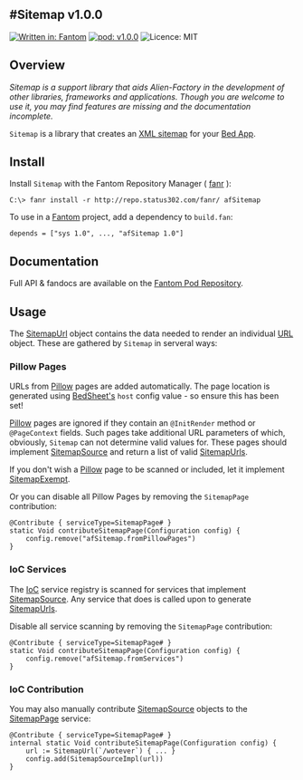 #Sitemap v1.0.0
---
[![Written in: Fantom](http://img.shields.io/badge/written%20in-Fantom-lightgray.svg)](http://fantom.org/)
[![pod: v1.0.0](http://img.shields.io/badge/pod-v1.0.0-yellow.svg)](http://www.fantomfactory.org/pods/afSitemap)
![Licence: MIT](http://img.shields.io/badge/licence-MIT-blue.svg)

## Overview

*Sitemap is a support library that aids Alien-Factory in the development of other libraries, frameworks and applications. Though you are welcome to use it, you may find features are missing and the documentation incomplete.*

`Sitemap` is a library that creates an [XML sitemap](http://www.sitemaps.org/) for your [Bed App](http://pods.fantomfactory.org/pods/afBedSheet).

## Install

Install `Sitemap` with the Fantom Repository Manager ( [fanr](http://fantom.org/doc/docFanr/Tool.html#install) ):

    C:\> fanr install -r http://repo.status302.com/fanr/ afSitemap

To use in a [Fantom](http://fantom.org/) project, add a dependency to `build.fan`:

    depends = ["sys 1.0", ..., "afSitemap 1.0"]

## Documentation

Full API & fandocs are available on the [Fantom Pod Repository](http://pods.fantomfactory.org/pods/afSitemap/).

## Usage

The [SitemapUrl](http://pods.fantomfactory.org/pods/afSitemap/api/SitemapUrl) object contains the data needed to render an individual [URL](http://www.sitemaps.org/protocol.html) object. These are gathered by `Sitemap` in serveral ways:

### Pillow Pages

URLs from [Pillow](http://pods.fantomfactory.org/pods/afPillow) pages are added automatically. The page location is generated using [BedSheet's](http://pods.fantomfactory.org/pods/afBedSheet) `host` config value - so ensure this has been set!

[Pillow](http://pods.fantomfactory.org/pods/afPillow) pages are ignored if they contain an `@InitRender` method or `@PageContext` fields. Such pages take additional URL parameters of which, obviously, `Sitemap` can not determine valid values for. These pages should implement [SitemapSource](http://pods.fantomfactory.org/pods/afSitemap/api/SitemapSource) and return a list of valid [SitemapUrls](http://pods.fantomfactory.org/pods/afSitemap/api/SitemapUrl).

If you don't wish a [Pillow](http://pods.fantomfactory.org/pods/afPillow) page to be scanned or included, let it implement [SitemapExempt](http://pods.fantomfactory.org/pods/afSitemap/api/SitemapExempt).

Or you can disable all Pillow Pages by removing the `SitemapPage` contribution:

    @Contribute { serviceType=SitemapPage# }
    static Void contributeSitemapPage(Configuration config) {
        config.remove("afSitemap.fromPillowPages")
    }

### IoC Services

The [IoC](http://pods.fantomfactory.org/pods/afIoc) service registry is scanned for services that implement [SitemapSource](http://pods.fantomfactory.org/pods/afSitemap/api/SitemapSource). Any service that does is called upon to generate [SitemapUrls](http://pods.fantomfactory.org/pods/afSitemap/api/SitemapUrl).

Disable all service scanning by removing the `SitemapPage` contribution:

    @Contribute { serviceType=SitemapPage# }
    static Void contributeSitemapPage(Configuration config) {
        config.remove("afSitemap.fromServices")
    }

### IoC Contribution

You may also manually contribute [SitemapSource](http://pods.fantomfactory.org/pods/afSitemap/api/SitemapSource) objects to the [SitemapPage](http://pods.fantomfactory.org/pods/afSitemap/api/SitemapPage) service:

    @Contribute { serviceType=SitemapPage# }
    internal static Void contributeSitemapPage(Configuration config) {
        url := SitemapUrl(`/wotever`) { ... }
        config.add(SitemapSourceImpl(url))
    }

